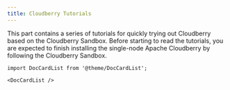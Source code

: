 ```yaml
---
title: Cloudberry Tutorials
---
```


This part contains a series of tutorials for quickly trying out Cloudberry based on the Cloudberry Sandbox. Before starting to read the tutorials, you are expected to finish installing the single-node Apache Cloudberry by following the Cloudberry Sandbox.

```mdx-code-block
import DocCardList from '@theme/DocCardList';

<DocCardList />
```
